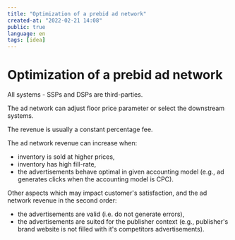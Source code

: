```yaml
---
title: "Optimization of a prebid ad network"
created-at: "2022-02-21 14:08"
public: true
language: en
tags: [idea]
---
```


# Optimization of a prebid ad network

All systems - SSPs and DSPs are third-parties.

The ad network can adjust floor price parameter or select the downstream systems.

The revenue is usually a constant percentage fee.

The ad network revenue can increase when:
- inventory is sold at higher prices,
- inventory has high fill-rate,
- the advertisements behave optimal in given accounting model (e.g., ad generates clicks when the accounting model is CPC).

Other aspects which may impact customer's satisfaction, and the ad network revenue in the second order:
- the advertisements are valid (i.e. do not generate errors),
- the advertisements are suited for the publisher context (e.g., publisher's brand website is not filled with it's competitors advertisements).
